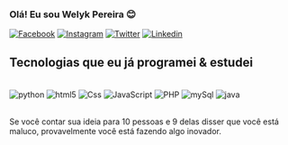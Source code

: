 ### Olá! Eu sou Welyk Pereira 😊

[![Facebook](https://img.shields.io/badge/Facebook-1877F2?style=for-the-badge&logo=facebook&logoColor=white
)](https://www.facebook.com/welykdiemerson)
[![Instagram](https://img.shields.io/badge/Instagram-E4405F?style=for-the-badge&logo=instagram&logoColor=white
)](https://www.instagram.com/welykdev/)
[![Twitter](https://img.shields.io/badge/Twitter-1DA1F2?style=for-the-badge&logo=twitter&logoColor=white
)](https://twitter.com/_welyk)
[![Linkedin](https://img.shields.io/badge/LinkedIn-0077B5?style=for-the-badge&logo=linkedin&logoColor=white
)](https://www.linkedin.com/in/welykpereira/)




## Tecnologias que eu já programei & estudei

<div style="display: inline_block" ><br/>
  <img align="center" alt="python" src="https://img.shields.io/badge/Python-14354C?style=for-the-badge&logo=python&logoColor=white" />
  <img align="center" alt="html5" src="https://img.shields.io/badge/HTML5-E34F26?style=for-the-badge&logo=html5&logoColor=white" />
  <img align="center" alt="Css" src="https://img.shields.io/badge/CSS3-1572B6?style=for-the-badge&logo=css3&logoColor=white" />
  <img align="center" alt="JavaScript" src="https://img.shields.io/badge/JavaScript-F7DF1E?style=for-the-badge&logo=javascript&logoColor=black" />
  <img align="center" alt="PHP" src="https://img.shields.io/badge/PHP-777BB4?style=for-the-badge&logo=php&logoColor=white" />
  <img align="center" alt="mySql" src="https://img.shields.io/badge/MySQL-00000F?style=for-the-badge&logo=mysql&logoColor=white" />
  <img align="center" alt="java" src="https://img.shields.io/badge/Java-ED8B00?style=for-the-badge&logo=java&logoColor=white" />
</div><br/>

Se você contar sua ideia para 10 pessoas e 9 delas disser que você está maluco, provavelmente você está fazendo algo inovador.

